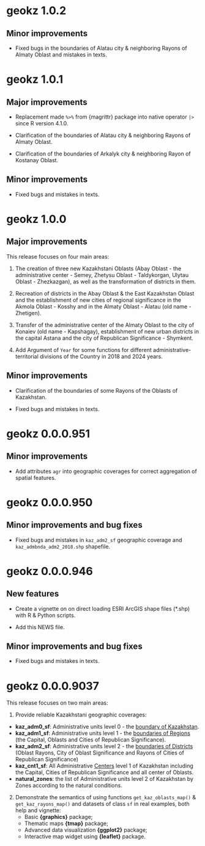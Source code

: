 # geokz 1.0.2

## Minor improvements

* Fixed bugs in the boundaries of Alatau city & neighboring Rayons of Almaty Oblast and mistakes in texts.

# geokz 1.0.1

## Major improvements

* Replacement made `%>%` from {magrittr} package into native operator `|>` since R version 4.1.0.

* Clarification of the boundaries of Alatau city & neighboring Rayons of Almaty Oblast.

* Clarification of the boundaries of Arkalyk city & neighboring Rayon of Kostanay Oblast.

## Minor improvements

* Fixed bugs and mistakes in texts.

# geokz 1.0.0

## Major improvements

This release focuses on four main areas:

1. The creation of three new Kazakhstani Oblasts (Abay Oblast - the administrative center - Semey, Zhetysu Oblast - Taldykorgan, Ulytau Oblast - Zhezkazgan), as well as the transformation of districts in them.

2. Recreation of districts in the Abay Oblast & the East Kazakhstan Oblast and the establishment of new cities of regional significance in the Akmola Oblast - Kosshy and in the Almaty Oblast - Alatau (old name - Zhetigen).

3. Transfer of the administrative center of the Almaty Oblast to the city of Konaiev (old name - Kapshagay), establishment of new urban districts in the capital Astana and the city of Republican Significance - Shymkent.

4. Add Argument of `Year` for some functions for different administrative-territorial divisions of the Country in 2018 and 2024 years.

## Minor improvements

* Clarification of the boundaries of some Rayons of the Oblasts of Kazakhstan.

* Fixed bugs and mistakes in texts.

# geokz 0.0.0.951

## Minor improvements

* Add attributes `agr` into geographic coverages for correct aggregation of spatial features.

# geokz 0.0.0.950

## Minor improvements and bug fixes

* Fixed bugs and mistakes in `kaz_adm2_sf` geographic coverage and `kaz_admbnda_adm2_2018.shp` shapefile.

# geokz 0.0.0.946

## New features

* Create a vignette on on direct loading ESRI ArcGIS shape files (*.shp) with R & Python scripts.

* Add this NEWS file.

## Minor improvements and bug fixes

* Fixed bugs and mistakes in texts.

# geokz 0.0.0.9037

This release focuses on two main areas:

1. Provide reliable Kazakhstani geographic coverages:
* **kaz_adm0_sf**: Administrative units level 0 - the [boundary of Kazakhstan](../inst/shape/kaz_admbnda_adm0_2018.shp).
* **kaz_adm1_sf**: Administrative units level 1 - the [boundaries of Regions](../inst/shape/kaz_admbnda_adm1_2018.shp) (the Capital, Oblasts and Cities of Republican Significance).
* **kaz_adm2_sf**: Administrative units level 2 - the [boundaries of Districts](../inst/shape/kaz_admbnda_adm2_2018.shp) (Oblast Rayons, City of Oblast Significance and Rayons of Cities of Republican Significance)
* **kaz_cnt1_sf**: All Administrative [Centers](../inst/shape/kaz_admbnda_cnt1_2019.shp) level 1 of Kazakhstan including the Capital, Cities of Republican Significance and all center of Oblasts.
* **natural_zones**: the list of Administrative units level 2 of Kazakhstan by Zones according to the natural conditions.

2. Demonstrate the semantics of using functions `get_kaz_oblasts_map()` & `get_kaz_rayons_map()` and datasets of class `sf` in real examples, both help and vignette:
    * Basic **{graphics}** package;
    * Thematic maps **{tmap}** package;
    * Advanced data visualization **{ggplot2}** package;
    * Interactive map widget using **{leaflet}** package.
